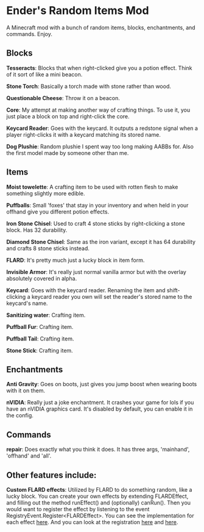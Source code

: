 # Ender's Random Items Mod
A Minecraft mod with a bunch of random items, blocks, enchantments, and commands. Enjoy.

## Blocks

**Tesseracts**: Blocks that when right-clicked give you a potion effect. Think of it sort of like a mini beacon.

**Stone Torch**: Basically a torch made with stone rather than wood.

**Questionable Cheese**: Throw it on a beacon.

**Core**: My attempt at making another way of crafting things. To use it, you just place a block on top and right-click the core.

**Keycard Reader**: Goes with the keycard. It outputs a redstone signal when a player right-clicks it with a keycard matching its stored name.

**Dog Plushie**: Random plushie I spent way too long making AABBs for. Also the first model made by someone other than me.

## Items

**Moist towelette**: A crafting item to be used with rotten flesh to make something slightly more edible.

**Puffballs**: Small 'foxes' that stay in your inventory and when held in your offhand give you different potion effects.

**Iron Stone Chisel**: Used to craft 4 stone sticks by right-clicking a stone block. Has 32 durability.

**Diamond Stone Chisel**: Same as the iron variant, except it has 64 durability and crafts 8 stone sticks instead.

**FLARD**: It's pretty much just a lucky block in item form.

**Invisible Armor**: It's really just normal vanilla armor but with the overlay absolutely covered in alpha.

**Keycard**: Goes with the keycard reader. Renaming the item and shift-clicking a keycard reader you own will set the reader's stored name to the keycard's name.

**Sanitizing water**: Crafting item.

**Puffball Fur**: Crafting item.

**Puffball Tail**: Crafting item.

**Stone Stick**: Crafting item.

## Enchantments

**Anti Gravity**: Goes on boots, just gives you jump boost when wearing boots with it on them.

**nVIDIA**: Really just a joke enchantment. It crashes your game for lols if you have an nVIDIA graphics card. It's disabled by default, you can enable it in the config.

## Commands

**repair**: Does exactly what you think it does. It has three args, 'mainhand', 'offhand' and 'all'.

## Other features include:

**Custom FLARD effects**: Utilized by FLARD to do something random, like a lucky block. You can create your own effects by extending FLARDEffect, and filling out the method runEffect() and (optionally) canRun(). Then you would want to register the effect by listening to the event RegistryEvent.Register&lt;FLARDEffect&gt;.
You can see the implementation for each effect [here](../master/src/main/java/net/enderturret/randomitems/flardeffects).
And you can look at the registration [here](../master/src/main/java/net/enderturret/randomitems/RandomItems) and [here](../master/src/main/java/net/enderturret/randomitems/init/ModFlardEffects).